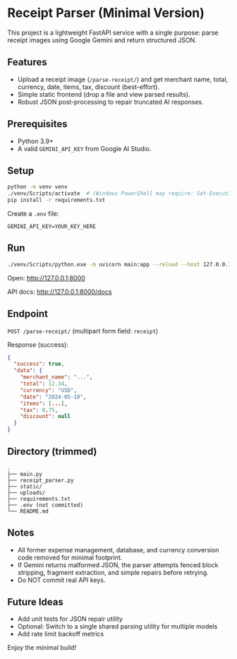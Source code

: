 # Receipt Parser (Minimal Version)

This project is a lightweight FastAPI service with a single purpose: parse receipt images using Google Gemini and return structured JSON.

## Features
* Upload a receipt image (`/parse-receipt/`) and get merchant name, total, currency, date, items, tax, discount (best-effort).
* Simple static frontend (drop a file and view parsed results).
* Robust JSON post-processing to repair truncated AI responses.

## Prerequisites
* Python 3.9+
* A valid `GEMINI_API_KEY` from Google AI Studio.

## Setup
```bash
python -m venv venv
./venv/Scripts/activate  # (Windows PowerShell may require: Set-ExecutionPolicy -Scope Process Bypass)
pip install -r requirements.txt
```

Create a `.env` file:
```env
GEMINI_API_KEY=YOUR_KEY_HERE
```

## Run
```bash
./venv/Scripts/python.exe -m uvicorn main:app --reload --host 127.0.0.1 --port 8000
```

Open: http://127.0.0.1:8000

API docs: http://127.0.0.1:8000/docs

## Endpoint
`POST /parse-receipt/` (multipart form field: `receipt`)

Response (success):
```json
{
  "success": true,
  "data": {
    "merchant_name": "...",
    "total": 12.34,
    "currency": "USD",
    "date": "2024-05-10",
    "items": [...],
    "tax": 0.75,
    "discount": null
  }
}
```

## Directory (trimmed)
```
.
├── main.py
├── receipt_parser.py
├── static/
├── uploads/
├── requirements.txt
├── .env (not committed)
└── README.md
```

## Notes
* All former expense management, database, and currency conversion code removed for minimal footprint.
* If Gemini returns malformed JSON, the parser attempts fenced block stripping, fragment extraction, and simple repairs before retrying.
* Do NOT commit real API keys.

## Future Ideas
* Add unit tests for JSON repair utility
* Optional: Switch to a single shared parsing utility for multiple models
* Add rate limit backoff metrics

Enjoy the minimal build!